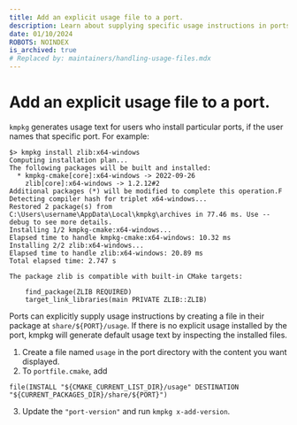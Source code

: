 ```yaml
---
title: Add an explicit usage file to a port.
description: Learn about supplying specific usage instructions in ports
date: 01/10/2024
ROBOTS: NOINDEX
is_archived: true
# Replaced by: maintainers/handling-usage-files.mdx
---
```

# Add an explicit usage file to a port.

`kmpkg` generates usage text for users who install particular ports, if the user names that specific port. For example:

```
$> kmpkg install zlib:x64-windows
Computing installation plan...
The following packages will be built and installed:
  * kmpkg-cmake[core]:x64-windows -> 2022-09-26
    zlib[core]:x64-windows -> 1.2.12#2
Additional packages (*) will be modified to complete this operation.F
Detecting compiler hash for triplet x64-windows...
Restored 2 package(s) from C:\Users\username\AppData\Local\kmpkg\archives in 77.46 ms. Use --debug to see more details.
Installing 1/2 kmpkg-cmake:x64-windows...
Elapsed time to handle kmpkg-cmake:x64-windows: 10.32 ms
Installing 2/2 zlib:x64-windows...
Elapsed time to handle zlib:x64-windows: 20.89 ms
Total elapsed time: 2.747 s

The package zlib is compatible with built-in CMake targets:

    find_package(ZLIB REQUIRED)
    target_link_libraries(main PRIVATE ZLIB::ZLIB)
```

Ports can explicitly supply usage instructions by creating a file in their package at `share/${PORT}/usage`. If there is no explicit usage installed by the port, kmpkg will generate default usage text by inspecting the installed files.

1. Create a file named `usage` in the port directory with the content you want displayed.
2. To `portfile.cmake`, add
```
file(INSTALL "${CMAKE_CURRENT_LIST_DIR}/usage" DESTINATION "${CURRENT_PACKAGES_DIR}/share/${PORT}")
```
3. Update the `"port-version"` and run `kmpkg x-add-version`.
